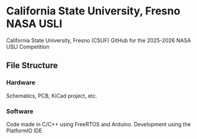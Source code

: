 # California State University, Fresno NASA USLI 
California State University, Fresno (CSUF) GitHub for the 2025-2026 NASA USLI Competition 

## File Structure
### Hardware
Schematics, PCB, KiCad project, etc.
### Software
Code made in C/C++ using FreeRTOS and Arduino. Development using the PlatformIO IDE
